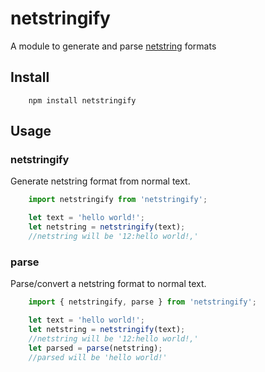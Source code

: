 # netstringify
A module to generate and parse [netstring](https://en.wikipedia.org/wiki/Netstring) formats

## Install

```
    npm install netstringify
```

## Usage

### netstringify

Generate netstring format from normal text.

```javascript
    import netstringify from 'netstringify';

    let text = 'hello world!';
    let netstring = netstringify(text);
    //netstring will be '12:hello world!,'

```

### parse

Parse/convert a netstring format to normal text.

```javascript
    import { netstringify, parse } from 'netstringify';

    let text = 'hello world!';
    let netstring = netstringify(text);
    //netstring will be '12:hello world!,'
    let parsed = parse(netstring);
    //parsed will be 'hello world!'
```
